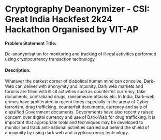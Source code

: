 # Cryptography Deanonymizer - CSI: Great India Hackfest 2k24 Hackathon Organised by VIT-AP

#### Problem Statement Title:

De-anonymisation for monitoring and tracking of illegal activities performed using cryptocurrency transaction technology

#### Description:

Whatever the darkest corner of diabolical human mind can conceive, Dark-Web can deliver with anonymity and impunity. Dark web markets and forums are filled with illicit activities such as counterfeit currency, fake documents, contraband drugs, ransomware attacks etc. In India, Dark-web crimes have proliferated in recent times especially in the arena of Cyber terrorism, drug trafficking, counterfeit documents, currency and sale of classified Government documents. Governments have also recently raised concern over digital currency and use of Dark-Web for drug trafficking. It is important that appropriate tools and techniques may be developed to monitor and track anti-national activities carried out behind the shield of anonymity by using dark web and cryptocurrency technology.